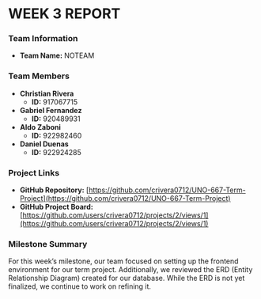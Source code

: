 # WEEK 3 REPORT

### Team Information
- **Team Name:** NOTEAM

### Team Members
- **Christian Rivera**
    - **ID:** 917067715
- **Gabriel Fernandez**
    - **ID:** 920489931
- **Aldo Zaboni**
    - **ID:** 922982460
- **Daniel Duenas**
    - **ID:** 922924285

### Project Links
- **GitHub Repository:** [https://github.com/crivera0712/UNO-667-Term-Project](https://github.com/crivera0712/UNO-667-Term-Project)
- **GitHub Project Board:** [https://github.com/users/crivera0712/projects/2/views/1](https://github.com/users/crivera0712/projects/2/views/1)

### Milestone Summary
For this week’s milestone, our team focused on setting up the frontend environment for our term project. Additionally, we reviewed the ERD (Entity Relationship Diagram) created for our database. While the ERD is not yet finalized, we continue to work on refining it.
